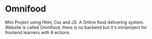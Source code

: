 # Omnifood
Mini Project using Html, Css and JS.
A Online food delivering system. Website is called Omnifood, there is no backend but it's miniproject for frontend learners with 8 ections.

